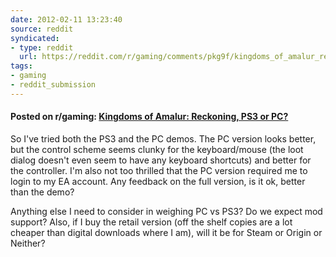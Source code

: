 ```yaml
---
date: 2012-02-11 13:23:40
source: reddit
syndicated:
- type: reddit
  url: https://reddit.com/r/gaming/comments/pkg9f/kingdoms_of_amalur_reckoning_ps3_or_pc/
tags:
- gaming
- reddit_submission
---
```


#### Posted on r/gaming: [Kingdoms of Amalur: Reckoning, PS3 or PC?](https://reddit.com/r/gaming/comments/pkg9f/kingdoms_of_amalur_reckoning_ps3_or_pc/)

So I've tried both the PS3 and the PC demos. The PC version looks better, but the control scheme seems clunky for the keyboard/mouse (the loot dialog doesn't even seem to have any keyboard shortcuts) and better for the controller. I'm also not too thrilled that the PC version required me to login to my EA account. Any feedback on the full version, is it ok, better than the demo?

Anything else I need to consider in weighing PC vs PS3? Do we expect mod support? Also, if I buy the retail version (off the shelf copies are a lot cheaper than digital downloads where I am), will it be for Steam or Origin or Neither?